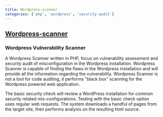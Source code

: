 ```yaml
---
title: Wordpress-scanner
categories: ['php', 'wordpress', 'security-audit']
---
```

## [Wordpress-scanner](https://github.com/RamadhanAmizudin/Wordpress-scanner)

### Wordpress Vulnerability Scanner


A Wordpress Scanner written in PHP, focus on vulnerability assessment and security audit of misconfiguration in the Wordpress installation.
Wordpress Scanner is capable of finding the flaws in the Wordpress installation and will provide all the information regarding the vulnerability.
Wordpress Scanner is not a tool for code auditing, it performs "black box" scanning for the Wordpress powered web application.

The basic security check will review a WordPress installation for common security related mis-configurations. Testing with the basic check option uses regular web requests.
The system downloads a handful of pages from the target site, then performs analysis on the resulting html source.
